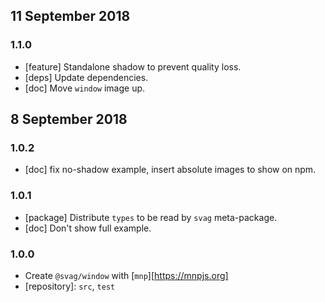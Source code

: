 ## 11 September 2018

### 1.1.0

- [feature] Standalone shadow to prevent quality loss.
- [deps] Update dependencies.
- [doc] Move `window` image up.

## 8 September 2018

### 1.0.2

- [doc] fix no-shadow example, insert absolute images to show on npm.

### 1.0.1

- [package] Distribute `types` to be read by `svag` meta-package.
- [doc] Don't show full example.

### 1.0.0

- Create `@svag/window` with [`mnp`][https://mnpjs.org]
- [repository]: `src`, `test`

